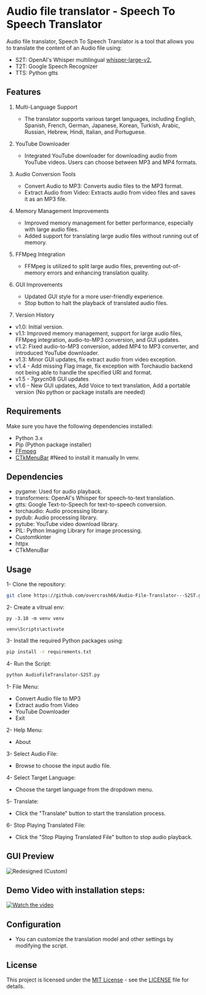 # Audio file translator - Speech To Speech Translator

Audio file translator, Speech To Speech Translator is a tool that allows you to translate the content of an Audio file using:
 - S2T: OpenAI's Whisper multilingual [whisper-large-v2](https://huggingface.co/openai/whisper-large-v2),
 - T2T: Google Speech Recognizer
 - TTS: Python gtts

## Features

1. Multi-Language Support

   - The translator supports various target languages, including English, Spanish, French, German, Japanese, Korean, Turkish, Arabic, Russian, Hebrew, Hindi, Italian, and Portuguese.

2. YouTube Downloader

   - Integrated YouTube downloader for downloading audio from YouTube videos. Users can choose between MP3 and MP4 formats.

3. Audio Conversion Tools

   - Convert Audio to MP3: Converts audio files to the MP3 format.
   - Extract Audio from Video: Extracts audio from video files and saves it as an MP3 file.

4. Memory Management Improvements

   - Improved memory management for better performance, especially with large audio files.
   - Added support for translating large audio files without running out of memory.

5. FFMpeg Integration

   - FFMpeg is utilized to split large audio files, preventing out-of-memory errors and enhancing translation quality.

6. GUI Improvements

   - Updated GUI style for a more user-friendly experience.
   - Stop button to halt the playback of translated audio files.

7. Version History

  - v1.0: Initial version.
  - v1.1: Improved memory management, support for large audio files, FFMpeg integration, audio-to-MP3 conversion, and GUI updates.
  - v1.2: Fixed audio-to-MP3 conversion, added MP4 to MP3 converter, and introduced YouTube downloader.
  - v1.3: Minor GUI updates, fix extract audio from video exception.
  - v1.4 - Add missing Flag image, fix exception with Torchaudio backend not being able to handle the specified URI and format.
  - v1.5 - 7gxycn08 GUI updates
  - v1.6 - New GUI updates, Add Voice to text translation, Add a portable version (No python or package installs are needed)

## Requirements

Make sure you have the following dependencies installed:

- Python 3.x
- Pip (Python package installer)
- [FFmpeg](https://ffmpeg.org/download.html)
- [CTkMenuBar](https://github.com/Akascape/CTkMenuBar/archive/refs/heads/main.zip) #Need to install it manually In venv.


## Dependencies

- pygame: Used for audio playback.
- transformers: OpenAI's Whisper for speech-to-text translation.
- gtts: Google Text-to-Speech for text-to-speech conversion.
- torchaudio: Audio processing library.
- pydub: Audio processing library.
- pytube: YouTube video download library.
- PIL: Python Imaging Library for image processing.
- Customtkinter
- httpx
- CTkMenuBar

## Usage

1- Clone the repository:
```bash
git clone https://github.com/overcrash66/Audio-File-Translator---S2ST.git
```

2- Create a vitrual env:

```
py -3.10 -m venv venv
```

```
venv\Scripts\activate
```

3- Install the required Python packages using:

```bash
pip install -r requirements.txt
```

4- Run the Script:

```bash
python AudioFileTranslator-S2ST.py
```

1- File Menu:
- Convert Audio file to MP3
- Extract audio from Video
- YouTube Downloader
- Exit

2- Help Menu:
- About

3- Select Audio File:
- Browse to choose the input audio file.

4- Select Target Language:
- Choose the target language from the dropdown menu.

5- Translate:
- Click the "Translate" button to start the translation process.

6- Stop Playing Translated File:
- Click the "Stop Playing Translated File" button to stop audio playback.


## GUI Preview


![Redesigned (Custom)](https://github.com/7gxycn08/Audio-File-Translator---S2ST/assets/121936658/a1822ee5-0de1-423b-b50c-32eeada797fb)


## Demo Video with installation steps:

[![Watch the video](https://img.youtube.com/vi/4xMDHoUazjc/0.jpg)](https://www.youtube.com/watch?v=4xMDHoUazjc)

## Configuration

- You can customize the translation model and other settings by modifying the script.

## License

This project is licensed under the [MIT License](https://opensource.org/licenses/MIT) - see the [LICENSE](LICENSE) file for details.
